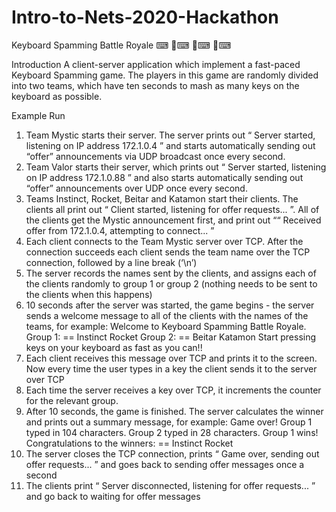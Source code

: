 # Intro-to-Nets-2020-Hackathon
Keyboard Spamming Battle Royale ⌨ 👑⌨ 👑⌨ 👑⌨

Introduction
A client-server application which implement a fast-paced Keyboard Spamming game. 
The players in this game are randomly divided into two teams, which have ten seconds to mash as many keys on the keyboard as possible.

Example Run
1. Team Mystic starts their server. The server prints out “ Server started,
listening on IP address 172.1.0.4 ” and starts automatically sending out
“offer” announcements via UDP broadcast once every second.
2. Team Valor starts their server, which prints out “ Server started, listening on
IP address 172.1.0.88 ” and also starts automatically sending out “offer”
announcements over UDP once every second.
3. Teams Instinct, Rocket, Beitar and Katamon start their clients. The clients all print out
“ Client started, listening for offer requests... ”. All of the clients get
the Mystic announcement first, and print out ““ Received offer from 172.1.0.4,
attempting to connect... ”
4. Each client connects to the Team Mystic server over TCP. After the connection
succeeds each client sends the team name over the TCP connection, followed by a line
break (‘\n’)
5. The server records the names sent by the clients, and assigns each of the clients
randomly to group 1 or group 2 (nothing needs to be sent to the clients when this
happens)
6. 10 seconds after the server was started, the game begins - the server sends a welcome
message to all of the clients with the names of the teams, for example:
Welcome to Keyboard Spamming Battle Royale.
Group 1:
==
Instinct
Rocket
Group 2:
==
Beitar
Katamon
Start pressing keys on your keyboard as fast as you can!!
7. Each client receives this message over TCP and prints it to the screen. Now every time
the user types in a key the client sends it to the server over TCP
8. Each time the server receives a key over TCP, it increments the counter for the relevant
group.
9. After 10 seconds, the game is finished. The server calculates the winner and prints out a
summary message, for example:
Game over!
Group 1 typed in 104 characters. Group 2 typed in 28 characters.
Group 1 wins!
Congratulations to the winners:
==
Instinct
Rocket
10. The server closes the TCP connection, prints “ Game over, sending out offer
requests... ” and goes back to sending offer messages once a second
11. The clients print “ Server disconnected, listening for offer
requests... ” and go back to waiting for offer messages
